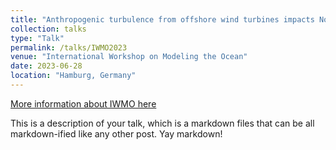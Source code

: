 ```yaml
---
title: "Anthropogenic turbulence from offshore wind turbines impacts North Sea primary productivity"
collection: talks
type: "Talk"
permalink: /talks/IWMO2023
venue: "International Workshop on Modeling the Ocean"
date: 2023-06-28
location: "Hamburg, Germany"
---
```


[More information about IWMO here](https://iwmo.net/)

This is a description of your talk, which is a markdown files that can be all markdown-ified like any other post. Yay markdown!
